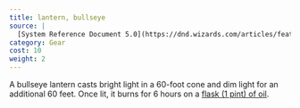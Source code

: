 ```yaml
---
title: lantern, bullseye
source: |
  [System Reference Document 5.0](https://dnd.wizards.com/articles/features/systems-reference-document-srd)
category: Gear
cost: 10
weight: 2
---
```


A bullseye lantern casts bright light in a 60-foot cone and dim light for an additional 60 feet. Once lit, it burns for 6 hours on a [flask (1 pint) of oil](/equipment/oil-flask/).
